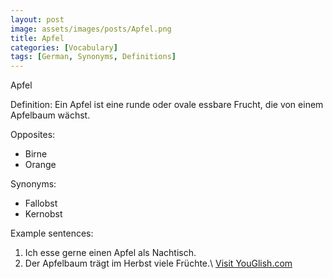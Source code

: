 ```yaml
---
layout: post
image: assets/images/posts/Apfel.png
title: Apfel
categories: [Vocabulary]
tags: [German, Synonyms, Definitions]
---
```


Apfel

Definition: 
Ein Apfel ist eine runde oder ovale essbare Frucht, die von einem Apfelbaum wächst.

Opposites: 
- Birne
- Orange

Synonyms: 
- Fallobst
- Kernobst

Example sentences:
1. Ich esse gerne einen Apfel als Nachtisch.
2. Der Apfelbaum trägt im Herbst viele Früchte.\ <a id="yg-widget-0" class="youglish-widget" data-query="Apfel" data-lang="german" data-components="8412" data-auto-start="0" data-bkg-color="theme_light" data-title="How%20to%20pronounce%20Apfel%20in%20German"  rel="nofollow" href="https://youglish.com">Visit YouGlish.com</a><script async src="https://youglish.com/public/emb/widget.js" charset="utf-8"></script>